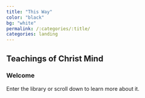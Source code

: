 ```yaml
---
title: "This Way"
color: "black"
bg: "white"
permalink: /:categories/:title/
categories: landing
---
```


## Teachings of Christ Mind

### Welcome

<div class="enter-library">
  <p>
  Enter the library or scroll down to learn more about it.
  </p>
  <a href="/library/">
    <span class="fa-stack fa-lg">
      <i class="fa fa-square-o fa-stack-2x"></i>
      <i class="fa fa-sign-in fa-stack-1x"></i>
    </span>
  </a>
</div>

